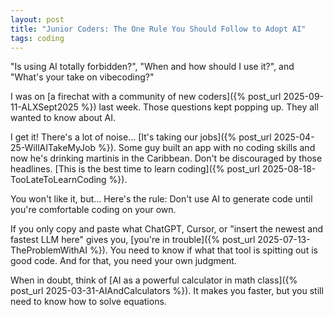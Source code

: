 ```yaml
---
layout: post
title: "Junior Coders: The One Rule You Should Follow to Adopt AI"
tags: coding
---
```


"Is using AI totally forbidden?", "When and how should I use it?", and "What's your take on vibecoding?"

I was on [a firechat with a community of new coders]({% post_url 2025-09-11-ALXSept2025 %}) last week. Those questions kept popping up. They all wanted to know about AI.

I get it! There's a lot of noise... [It's taking our jobs]({% post_url 2025-04-25-WillAITakeMyJob %}). Some guy built an app with no coding skills and now he's drinking martinis in the Caribbean. Don't be discouraged by those headlines. [This is the best time to learn coding]({% post_url 2025-08-18-TooLateToLearnCoding %}).

You won't like it, but... Here's the rule: Don't use AI to generate code until you're comfortable coding on your own.

If you only copy and paste what ChatGPT, Cursor, or "insert the newest and fastest LLM here" gives you, [you're in trouble]({% post_url 2025-07-13-TheProblemWithAI %}). You need to know if what that tool is spitting out is good code. And for that, you need your own judgment.

When in doubt, think of [AI as a powerful calculator in math class]({% post_url 2025-03-31-AIAndCalculators %}). It makes you faster, but you still need to know how to solve equations.
